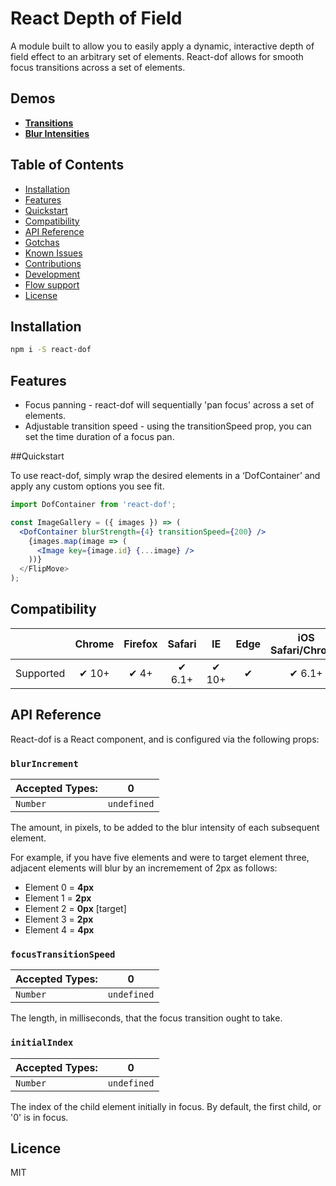 React Depth of Field
=========

A module built to allow you to easily apply a dynamic, interactive depth of field effect to an arbitrary set of elements. React-dof allows for smooth focus transitions across a set of elements.

## Demos

  * <a href="" target="_blank">__Transitions__</a>
  * <a href="" target="_blank">__Blur Intensities__</a>

## Table of Contents

* [Installation](#installation)
* [Features](#features)
* [Quickstart](#quickstart)
* [Compatibility](#compatibility)
* [API Reference](https://github.com/joshwcomeau/react-flip-move/blob/master/documentation/api_reference.md)
* [Gotchas](#gotchas)
* [Known Issues](#known-issues)
* [Contributions](#contributions)
* [Development](#development)
* [Flow support](#flow-support)
* [License](#license)



## Installation

```bash
npm i -S react-dof
```

## Features

* Focus panning - react-dof will sequentially 'pan focus' across a set of elements.
* Adjustable transition speed - using the transitionSpeed prop, you can set the time duration of a focus pan.

##Quickstart

To use react-dof, simply wrap the desired elements in a ‘DofContainer’ and apply any custom options you see fit.

```jsx
import DofContainer from 'react-dof';

const ImageGallery = ({ images }) => (
  <DofContainer blurStrength={4} transitionSpeed={200} />
    {images.map(image => (
      <Image key={image.id} {...image} />
    ))}
  </FlipMove>
);
```

## Compatibility

|           | Chrome | Firefox | Safari |   IE  | Edge | iOS Safari/Chrome | Android Chrome |
|-----------|:------:|:-------:|:------:|:-----:|:----:|:-----------------:|:--------------:|
| Supported |  ✔ 10+ |   ✔ 4+  | ✔ 6.1+ | ✔ 10+ |   ✔  |       ✔ 6.1+      |        ✔       |

## API Reference

React-dof is a React component, and is configured via the following props:

### `blurIncrement`

| **Accepted Types:** | **0** |
|---------------------|-------------------|
|  `Number` | `undefined` |

The amount, in pixels, to be added to the blur intensity of each subsequent element.

For example, if you have five elements and were to target element three, adjacent elements will blur by an incremement of 2px as follows:

* Element 0 = __4px__
* Element 1 = __2px__
* Element 2 = __0px__ [target]
* Element 3 = __2px__
* Element 4 = __4px__

### `focusTransitionSpeed`

| **Accepted Types:** | **0** |
|---------------------|-------------------|
|  `Number` | `undefined` |

The length, in milliseconds, that the focus transition ought to take.

### `initialIndex`

| **Accepted Types:** | **0** |
|---------------------|-------------------|
|  `Number` | `undefined` |

The index of the child element initially in focus. By default, the first child, or '0' is in focus.

## Licence

MIT
